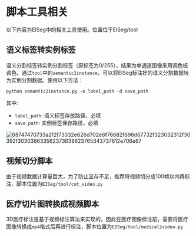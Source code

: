 # 脚本工具相关

以下内容为EISeg中的相关工具使用。位置位于EISeg/tool

## 语义标签转实例标签

语义分割标签转实例分割标签（原标签为0/255），结果为单通道图像采用调色板调色。通过`tool`中的`semantic2instance`，可以将EISeg标注好的语义分割数据转为实例分割数据。使用以下方法：

``` shell
python semantic2instance.py -o label_path -d save_path
```

其中:

- `label_path`: 语义标签存放路径，必填
- `save_path`: 实例标签保存路径，必填

![68747470733a2f2f73332e626d702e6f76682f696d67732f323032312f30392f303038633562373638623765343737612e706e67](https://user-images.githubusercontent.com/71769312/141392781-d99ec177-f445-4336-9ab2-0ba7ae75d664.png)

## 视频切分脚本

由于视频数据计算量巨大，为了防止显存不足，推荐将视频切分成100帧以内再标注，脚本位置为`EISeg/tool/cut_video.py`

## 医疗切片图转换成视频脚本
3D医疗标注是基于视频标注算法来实现的，因此在医疗图像标注前，需要将医疗图像转换成`mp4`格式后再进行标注，脚本位置为`EISeg/tool/medical2video.py`



